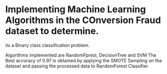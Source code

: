 # Implementing Machine Learning Algorithms in the COnversion Fraud dataset to determine.
its a Binary class classification problem.

Algorithms implemented are RandomFprest, DecisionTree and SVM
The Best accuracy of 0.97 is obtained by applying the SMOTE Sampling on the dataset and passing the processed data to RandomForest Classifier.
